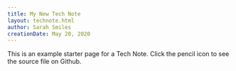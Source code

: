 ```yaml
---
title: My New Tech Note
layout: technote.html
author: Sarah Smiles
creationDate: May 20, 2020
---
```


This is an example starter page for a Tech Note. Click the pencil icon to see the source file on Github.